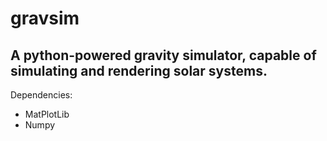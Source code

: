 # gravsim
## A python-powered gravity simulator, capable of simulating and rendering solar systems.
Dependencies:
- MatPlotLib
- Numpy
